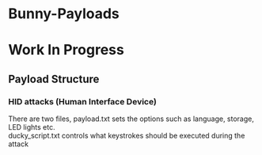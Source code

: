 # Bunny-Payloads
# Work In Progress

## Payload Structure

### HID attacks (Human Interface Device)
There are two files, payload.txt sets the options such as language, storage, LED lights etc.  
ducky_script.txt controls what keystrokes should be executed during the attack


